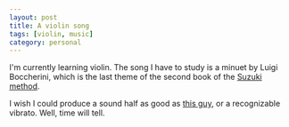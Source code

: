 ```yaml
---
layout: post
title: A violin song
tags: [violin, music]
category: personal
---
```


I'm currently learning violin. The song I have to study is a minuet by Luigi
Boccherini, which is the last theme of the second book of the [Suzuki
method](http://en.wikipedia.org/wiki/Suzuki_method).

I wish I could produce a sound half as good as [this
guy](https://www.youtube.com/watch?v=z_EY6xwYRjU), or a recognizable
vibrato. Well, time will tell.
